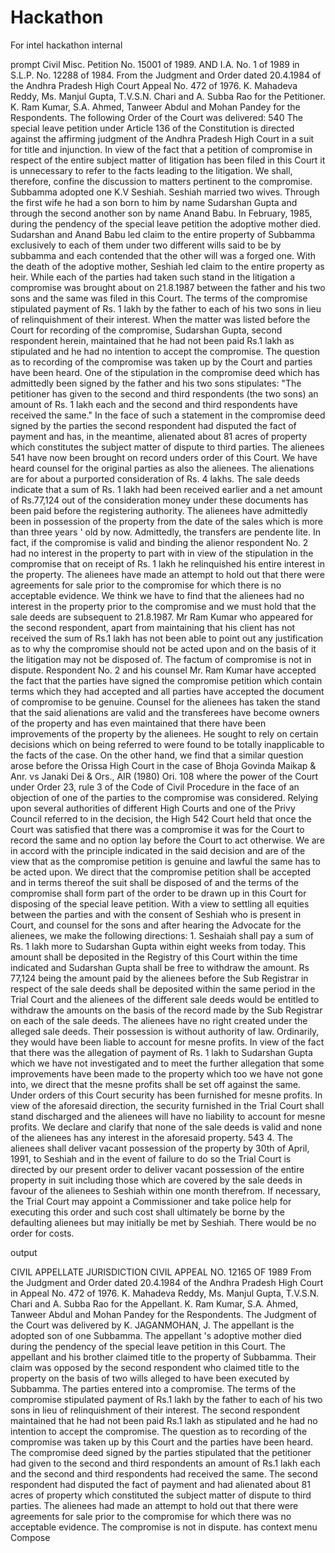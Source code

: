 # Hackathon
For intel hackathon internal

prompt
Civil Misc.
Petition No. 15001 of 1989.
AND I.A. No. 1 of 1989 in S.L.P. No. 12288 of 1984.
From the Judgment and Order dated 20.4.1984 of the Andhra Pradesh High Court Appeal No. 472 of 1976.
K. Mahadeva Reddy, Ms. Manjul Gupta, T.V.S.N. Chari and A. Subba Rao for the Petitioner.
K. Ram Kumar, S.A. Ahmed, Tanweer Abdul and Mohan Pandey for the Respondents.
The following Order of the Court was delivered: 540 The special leave petition under Article 136 of the Constitution is directed against the affirming judgment of the Andhra Pradesh High Court in a suit for title and injunction.
In view of the fact that a petition of compromise in respect of the entire subject matter of litigation has been filed in this Court it is unnecessary to refer to the facts leading to the litigation.
We shall, therefore, confine the discussion to matters pertinent to the compromise.
Subbamma adopted one K.V Seshiah.
Seshiah married two wives.
Through the first wife he had a son born to him by name Sudarshan Gupta and through the second another son by name Anand Babu.
In February, 1985, during the pendency of the special leave petition the adoptive mother died.
Sudarshan and Anand Babu led claim to the entire property of Subbamma exclusively to each of them under two different wills said to be by subbamma and each contended that the other will was a forged one.
With the death of the adoptive mother, Seshiah led claim to the entire property as heir.
While each of the parties had taken such stand in the litigation a compromise was brought about on 21.8.1987 between the father and his two sons and the same was filed in this Court.
The terms of the compromise stipulated payment of Rs. 1 lakh by the father to each of his two sons in lieu of relinquishment of their interest.
When the matter was listed before the Court for recording of the compromise, Sudarshan Gupta, second respondent herein, maintained that he had not been paid Rs.1 lakh as stipulated and he had no intention to accept the compromise.
The question as to recording of the compromise was taken up by the Court and parties have been heard.
One of the stipulation in the compromise deed which has admittedly been signed by the father and his two sons stipulates: "The petitioner has given to the second and third respondents (the two sons) an amount of Rs. 1 lakh each and the second and third respondents have received the same." In the face of such a statement in the compromise deed signed by the parties the second respondent had disputed the fact of payment and has, in the meantime, alienated about 81 acres of property which constitutes the subject matter of dispute to third parties.
The alienees 541 have now been brought on record unders order of this Court.
We have heard counsel for the original parties as also the alienees.
The alienations are for about a purported consideration of Rs. 4 lakhs.
The sale deeds indicate that a sum of Rs. 1 lakh had been received earlier and a net amount of Rs.77,124 out of the consideration money under these documents has been paid before the registering authority.
The alienees have admittedly been in possession of the property from the date of the sales which is more than three years ' old by now.
Admittedly, the transfers are pendente lite.
In fact, if the compromise is valid and binding the alienor respondent No. 2 had no interest in the property to part with in view of the stipulation in the compromise that on receipt of Rs. 1 lakh he relinquished his entire interest in the property.
The alienees have made an attempt to hold out that there were agreements for sale prior to the compromise for which there is no acceptable evidence.
We think we have to find that the alienees had no interest in the property prior to the compromise and we must hold that the sale deeds are subsequent to 21.8.1987.
Mr Ram Kumar who appeared for the second respondent, apart from maintaining that his client has not received the sum of Rs.1 lakh has not been able to point out any justification as to why the compromise should not be acted upon and on the basis of it the litigation may not be disposed of.
The factum of compromise is not in dispute.
Respondent No. 2 and his counsel Mr. Ram Kumar have accepted the fact that the parties have signed the compromise petition which contain terms which they had accepted and all parties have accepted the document of compromise to be genuine.
Counsel for the alienees has taken the stand that the said alienations are valid and the transferees have become owners of the property and has even maintained that there have been improvements of the property by the alienees.
He sought to rely on certain decisions which on being referred to were found to be totally inapplicable to the facts of the case.
On the other hand, we find that a similar question arose before the Orissa High Court in the case of Bhoja Govinda Maikap & Anr.
vs Janaki Dei & Ors., AIR (1980) Ori.
108 where the power of the Court under Order 23, rule 3 of the Code of Civil Procedure in the face of an objection of one of the parties to the compromise was considered.
Relying upon several authorities of different High Courts and one of the Privy Council referred to in the decision, the High 542 Court held that once the Court was satisfied that there was a compromise it was for the Court to record the same and no option lay before the Court to act otherwise.
We are in accord with the principle indicated in the said decision and are of the view that as the compromise petition is genuine and lawful the same has to be acted upon.
We direct that the compromise petition shall be accepted and in terms thereof the suit shall be disposed of and the terms of the compromise shall form part of the order to be drawn up in this Court for disposing of the special leave petition.
With a view to settling all equities between the parties and with the consent of Seshiah who is present in Court, and counsel for the sons and after hearing the Advocate for the alienees, we make the following directions: 1.
Seshaiah shall pay a sum of Rs. 1 lakh more to Sudarshan Gupta within eight weeks from today.
This amount shall be deposited in the Registry of this Court within the time indicated and Sudarshan Gupta shall be free to withdraw the amount.
Rs 77,124 being the amount paid by the alienees before the Sub Registrar in respect of the sale deeds shall be deposited within the same period in the Trial Court and the alienees of the different sale deeds would be entitled to withdraw the amounts on the basis of the record made by the Sub Registrar on each of the sale deeds.
The alienees have no right created under the alleged sale deeds.
Their possession is without authority of law.
Ordinarily, they would have been liable to account for mesne profits.
In view of the fact that there was the allegation of payment of Rs. 1 lakh to Sudarshan Gupta which we have not investigated and to meet the further allegation that some improvements have been made to the property which too we have not gone into, we direct that the mesne profits shall be set off against the same.
Under orders of this Court security has been furnished for mesne profits.
In view of the aforesaid direction, the security furnished in the Trial Court shall stand discharged and the alienees will have no liability to account for mesne profits.
We declare and clarify that none of the sale deeds is valid and none of the alienees has any interest in the aforesaid property.
543 4.
The alienees shall deliver vacant possession of the property by 30th of April, 1991, to Seshiah and in the event of failure to do so the Trial Court is directed by our present order to deliver vacant possession of the entire property in suit including those which are covered by the sale deeds in favour of the alienees to Seshiah within one month therefrom.
If necessary, the Trial Court may appoint a Commissioner and take police help for executing this order and such cost shall ultimately be borne by the defaulting alienees but may initially be met by Seshiah.
There would be no order for costs.







output

CIVIL APPELLATE JURISDICTION CIVIL APPEAL NO. 12165 OF 1989 From the Judgment and Order dated 20.4.1984 of the Andhra Pradesh High Court in Appeal No. 472 of 1976. K. Mahadeva Reddy, Ms. Manjul Gupta, T.V.S.N. Chari and A. Subba Rao for the Appellant. K. Ram Kumar, S.A. Ahmed, Tanweer Abdul and Mohan Pandey for the Respondents. The Judgment of the Court was delivered by K. JAGANMOHAN, J. The appellant is the adopted son of one Subbamma. The appellant 's adoptive mother died during the pendency of the special leave petition in this Court. The appellant and his brother claimed title to the property of Subbamma. Their claim was opposed by the second respondent who claimed title to the property on the basis of two wills alleged to have been executed by Subbamma. The parties entered into a compromise. The terms of the compromise stipulated payment of Rs.1 lakh by the father to each of his two sons in lieu of relinquishment of their interest. The second respondent maintained that he had not been paid Rs.1 lakh as stipulated and he had no intention to accept the compromise. The question as to recording of the compromise was taken up by this Court and the parties have been heard. The compromise deed signed by the parties stipulated that the petitioner had given to the second and third respondents an amount of Rs.1 lakh each and the second and third respondents had received the same. The second respondent had disputed the fact of payment and had alienated about 81 acres of property which constituted the subject matter of dispute to third parties. The alienees had made an attempt to hold out that there were agreements for sale prior to the compromise for which there was no acceptable evidence. The compromise is not in dispute.
has context menu
Compose
